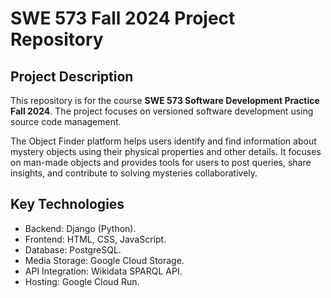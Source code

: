 # SWE 573 Fall 2024 Project Repository
## Project Description
This repository is for the course **SWE 573 Software Development Practice Fall 2024**. The project focuses on versioned software development using source code management. 

The Object Finder platform helps users identify and find information about
mystery objects using their physical properties and other details. It focuses on
man-made objects and provides tools for users to post queries, share insights,
and contribute to solving mysteries collaboratively. 

## Key Technologies
  * Backend: Django (Python).
  * Frontend: HTML, CSS, JavaScript.
  * Database: PostgreSQL.
  * Media Storage: Google Cloud Storage.
  * API Integration: Wikidata SPARQL API.
  * Hosting: Google Cloud Run.
